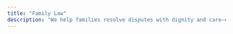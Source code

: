 ```yaml
---
title: "Family Law"
description: "We help families resolve disputes with dignity and care—covering divorce, custody, and child support matters."
---
```

